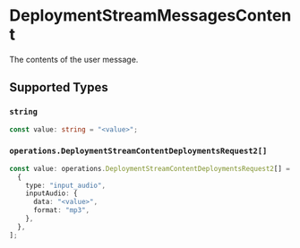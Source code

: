 # DeploymentStreamMessagesContent

The contents of the user message.


## Supported Types

### `string`

```typescript
const value: string = "<value>";
```

### `operations.DeploymentStreamContentDeploymentsRequest2[]`

```typescript
const value: operations.DeploymentStreamContentDeploymentsRequest2[] = [
  {
    type: "input_audio",
    inputAudio: {
      data: "<value>",
      format: "mp3",
    },
  },
];
```

